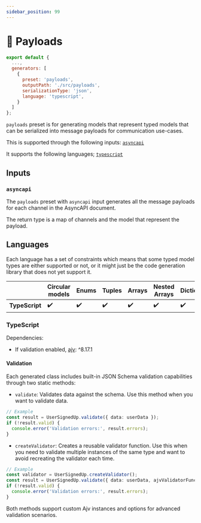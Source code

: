 ```yaml
---
sidebar_position: 99
---
```


# 🐔 Payloads

```js
export default {
  ...,
  generators: [
    {
      preset: 'payloads',
      outputPath: './src/payloads',
      serializationType: 'json', 
  	  language: 'typescript',
    }
  ]
};
```

`payloads` preset is for generating models that represent typed models that can be serialized into message payloads for communication use-cases.

This is supported through the following inputs: [`asyncapi`](#inputs)

It supports the following languages; [`typescript`](#typescript)

## Inputs

### `asyncapi`
The `payloads` preset with `asyncapi` input generates all the message payloads for each channel in the AsyncAPI document.

The return type is a map of channels and the model that represent the payload. 
 
## Languages
Each language has a set of constraints which means that some typed model types are either supported or not, or it might just be the code generation library that does not yet support it.

|  | Circular models | Enums | Tuples | Arrays | Nested Arrays | Dictionaries | Json Serialization | Validation |
|---|---|---|---|---|---|---|---|---|
| **TypeScript** | ✔️ | ✔️ | ✔️ | ✔️ | ✔️ | ✔️ | ✔️ | ✔️ |

### TypeScript

Dependencies: 
- If validation enabled, [ajv](https://ajv.js.org/guide/getting-started.html): ^8.17.1

#### Validation
Each generated class includes built-in JSON Schema validation capabilities through two static methods:

- `validate`: Validates data against the schema. Use this method when you want to validate data.

```typescript
// Example
const result = UserSignedUp.validate({ data: userData });
if (!result.valid) {
  console.error('Validation errors:', result.errors);
}
```

- `createValidator`: Creates a reusable validator function. Use this when you need to validate multiple instances of the same type and want to avoid recreating the validator each time.

```typescript
// Example
const validator = UserSignedUp.createValidator();
const result = UserSignedUp.validate({ data: userData, ajvValidatorFunction: validator });
if (!result.valid) {
  console.error('Validation errors:', result.errors);
}
```

Both methods support custom Ajv instances and options for advanced validation scenarios.
